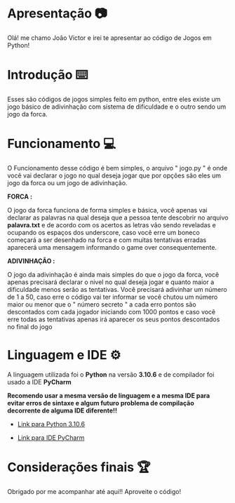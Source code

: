# Apresentação 📷
  Olá! me chamo João Victor e irei te apresentar ao código de Jogos em Python!

# Introdução ⌨️
  Esses são códigos de jogos simples feito em python, entre eles existe um jogo básico de adivinhação com sistema de dificuldade e o outro sendo um jogo da forca.

# Funcionamento 💻
  O Funcionamento desse código é bem simples, o arquivo " jogo.py " é onde você vai declarar o jogo no qual deseja jogar que por opções são eles um jogo da forca
  ou um jogo de adivinhação.
  
  **FORCA :** 
  
  O jogo da forca funciona de forma simples e básica, você apenas vai declarar as palavras na qual deseja que a pessoa tente descobrir no arquivo **palavra.txt**
  e de acordo com os acertos as letras vão sendo reveladas e ocupando os espaços dos underscore, caso você erre um boneco começará a ser desenhado na forca e com
  muitas tentativas erradas aparecerá uma mensagem informando o game over consequentemente.
  
  **ADIVINHAÇÃO :**
  
  O jogo da adivinhação é ainda mais simples do que o jogo da forca, você apenas precisará declarar o nivel no qual deseja jogar e quanto maior a dificuldade menos
  serão as tentativas. Você precisará adivinhar um número de 1 a 50, caso erre o código vai ter informar se você chutou um número maior ou menor que o " número secreto "
  a cada erro pontos são descontados com cada jogador iniciando com 1000 pontos e caso você erre todas as tentativas apenas irá aparecer os seus pontos descontados no final
  do jogo

# Linguagem e IDE ⚙️
  A linguagem utilizada foi o **Python** na versão **3.10.6** e de compilador foi usado a IDE **PyCharm**
  
  **Recomendo usar a mesma versão de linguagem e a mesma IDE para evitar erros de sintaxe e algum futuro problema de compilação decorrente de alguma IDE diferente!!**
  
  * [Link para Python 3.10.6](https://www.python.org/downloads/)
  
  * [Link para IDE PyCharm](https://www.jetbrains.com/pt-br/pycharm/download/#section=windows)

# Considerações finais 🏆
  Obrigado por me acompanhar até aqui!! Aproveite o código!
